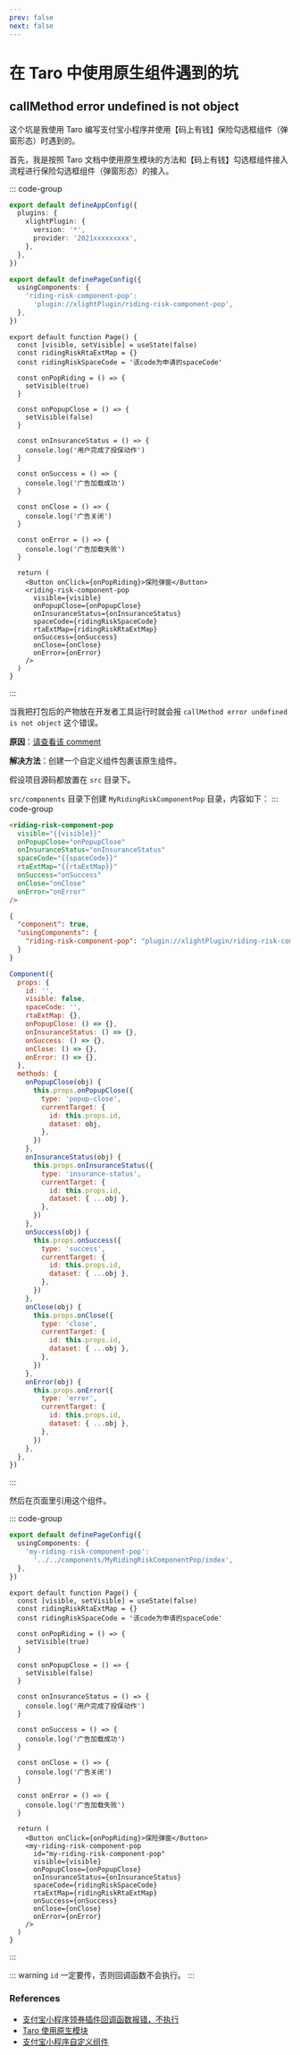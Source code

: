 ```yaml
---
prev: false
next: false
---
```


# 在 Taro 中使用原生组件遇到的坑

## callMethod error undefined is not object

这个坑是我使用 Taro 编写支付宝小程序并使用【码上有钱】保险勾选框组件（弹窗形态）时遇到的。

首先，我是按照 Taro 文档中使用原生模块的方法和【码上有钱】勾选框组件接入流程进行保险勾选框组件（弹窗形态）的接入。

::: code-group

```ts [app.config.ts]
export default defineAppConfig({
  plugins: {
    xlightPlugin: {
      version: '*',
      provider: '2021xxxxxxxxx',
    },
  },
})
```

```ts [page.config.ts]
export default definePageConfig({
  usingComponents: {
    'riding-risk-component-pop':
      'plugin://xlightPlugin/riding-risk-component-pop',
  },
})
```

```tsx [page.tsx]
export default function Page() {
  const [visible, setVisible] = useState(false)
  const ridingRiskRtaExtMap = {}
  const ridingRiskSpaceCode = '该code为申请的spaceCode'

  const onPopRiding = () => {
    setVisible(true)
  }

  const onPopupClose = () => {
    setVisible(false)
  }

  const onInsuranceStatus = () => {
    console.log('用户完成了投保动作')
  }

  const onSuccess = () => {
    console.log('广告加载成功')
  }

  const onClose = () => {
    console.log('广告关闭')
  }

  const onError = () => {
    console.log('广告加载失败')
  }

  return (
    <Button onClick={onPopRiding}>保险弹窗</Button>
    <riding-risk-component-pop
      visible={visible}
      onPopupClose={onPopupClose}
      onInsuranceStatus={onInsuranceStatus}
      spaceCode={ridingRiskSpaceCode}
      rtaExtMap={ridingRiskRtaExtMap}
      onSuccess={onSuccess}
      onClose={onClose}
      onError={onError}
    />
  )
}
```

:::

当我把打包后的产物放在开发者工具运行时就会报 `callMethod error undefined is not object` 这个错误。

**原因**：[请查看该 comment](https://github.com/NervJS/taro/issues/12571#issuecomment-1280338905)

**解决方法**：创建一个自定义组件包裹该原生组件。

假设项目源码都放置在 `src` 目录下。

`src/components` 目录下创建 `MyRidingRiskComponentPop` 目录，内容如下：
::: code-group

```html [index.axml]
<riding-risk-component-pop
  visible="{{visible}}"
  onPopupClose="onPopupClose"
  onInsuranceStatus="onInsuranceStatus"
  spaceCode="{{spaceCode}}"
  rtaExtMap="{{rtaExtMap}}"
  onSuccess="onSuccess"
  onClose="onClose"
  onError="onError"
/>
```

```json [index.json]
{
  "component": true,
  "usingComponents": {
    "riding-risk-component-pop": "plugin://xlightPlugin/riding-risk-component-pop"
  }
}
```

```js [index.js]
Component({
  props: {
    id: '',
    visible: false,
    spaceCode: '',
    rtaExtMap: {},
    onPopupClose: () => {},
    onInsuranceStatus: () => {},
    onSuccess: () => {},
    onClose: () => {},
    onError: () => {},
  },
  methods: {
    onPopupClose(obj) {
      this.props.onPopupClose({
        type: 'popup-close',
        currentTarget: {
          id: this.props.id,
          dataset: obj,
        },
      })
    },
    onInsuranceStatus(obj) {
      this.props.onInsuranceStatus({
        type: 'insurance-status',
        currentTarget: {
          id: this.props.id,
          dataset: { ...obj },
        },
      })
    },
    onSuccess(obj) {
      this.props.onSuccess({
        type: 'success',
        currentTarget: {
          id: this.props.id,
          dataset: { ...obj },
        },
      })
    },
    onClose(obj) {
      this.props.onClose({
        type: 'close',
        currentTarget: {
          id: this.props.id,
          dataset: { ...obj },
        },
      })
    },
    onError(obj) {
      this.props.onError({
        type: 'error',
        currentTarget: {
          id: this.props.id,
          dataset: { ...obj },
        },
      })
    },
  },
})
```

:::

然后在页面里引用这个组件。

::: code-group

```ts [page.config.ts]
export default definePageConfig({
  usingComponents: {
    'my-riding-risk-component-pop':
      '../../components/MyRidingRiskComponentPop/index',
  },
})
```

```tsx [page.tsx]
export default function Page() {
  const [visible, setVisible] = useState(false)
  const ridingRiskRtaExtMap = {}
  const ridingRiskSpaceCode = '该code为申请的spaceCode'

  const onPopRiding = () => {
    setVisible(true)
  }

  const onPopupClose = () => {
    setVisible(false)
  }

  const onInsuranceStatus = () => {
    console.log('用户完成了投保动作')
  }

  const onSuccess = () => {
    console.log('广告加载成功')
  }

  const onClose = () => {
    console.log('广告关闭')
  }

  const onError = () => {
    console.log('广告加载失败')
  }

  return (
    <Button onClick={onPopRiding}>保险弹窗</Button>
    <my-riding-risk-component-pop
      id="my-riding-risk-component-pop"
      visible={visible}
      onPopupClose={onPopupClose}
      onInsuranceStatus={onInsuranceStatus}
      spaceCode={ridingRiskSpaceCode}
      rtaExtMap={ridingRiskRtaExtMap}
      onSuccess={onSuccess}
      onClose={onClose}
      onError={onError}
    />
  )
}
```

:::

::: warning
`id` 一定要传，否则回调函数不会执行。
:::

### References

- [支付宝小程序领券插件回调函数报错，不执行](https://github.com/NervJS/taro/issues/12571)
- [Taro 使用原生模块](https://docs.taro.zone/docs/hybrid)
- [支付宝小程序自定义组件](https://opendocs.alipay.com/mini/framework/custom-component-overview?pathHash=dc169ba1)
